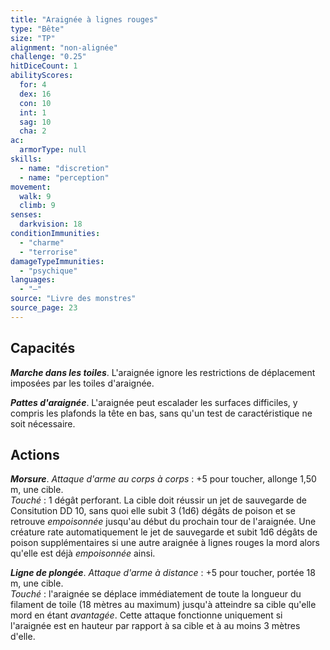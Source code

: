 ```yaml
---
title: "Araignée à lignes rouges"
type: "Bête"
size: "TP"
alignment: "non-alignée"
challenge: "0.25"
hitDiceCount: 1
abilityScores:
  for: 4
  dex: 16
  con: 10
  int: 1
  sag: 10
  cha: 2
ac: 
  armorType: null
skills: 
  - name: "discretion"
  - name: "perception"
movement: 
  walk: 9
  climb: 9
senses: 
  darkvision: 18
conditionImmunities: 
  - "charme"
  - "terrorise"
damageTypeImmunities: 
  - "psychique"
languages: 
  - "—"
source: "Livre des monstres"
source_page: 23
---
```

## Capacités
_**Marche dans les toiles**_. L'araignée ignore les restrictions de déplacement imposées par les toiles d'araignée.

_**Pattes d'araignée**_. L'araignée peut escalader les surfaces difficiles, y compris les plafonds la tête en bas, sans qu'un test de caractéristique ne soit nécessaire.

## Actions
_**Morsure**_. _Attaque d'arme au corps à corps_ : +5 pour toucher, allonge 1,50 m, une cible.  
_Touché_ : 1 dégât perforant. La cible doit réussir un jet de sauvegarde de Consitution DD 10, sans quoi elle subit 3 (1d6) dégâts de poison et se retrouve _empoisonnée_ jusqu'au début du prochain tour de l'araignée. Une créature rate automatiquement le jet de sauvegarde et subit 1d6 dégâts de poison supplémentaires si une autre araignée à lignes rouges la mord alors qu'elle est déjà _empoisonnée_ ainsi.

_**Ligne de plongée**_. _Attaque d'arme à distance_ : +5 pour toucher, portée 18 m, une cible.  
_Touché_ : l'araignée se déplace immédiatement de toute la longueur du filament de toile (18 mètres au maximum) jusqu'à atteindre sa cible qu'elle mord en étant _avantagée_. Cette attaque fonctionne uniquement si l'araignée est en hauteur par rapport à sa cible et à au moins 3 mètres d'elle.
